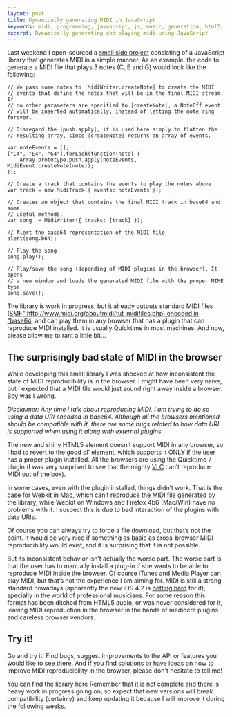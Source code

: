 ```yaml
---
layout: post
title: Dynamically generating MIDI in JavaScript
keywords: midi, programming, javascript, js, music, generation, html5, audio, browser
excerpt: Dynamically generating and playing midi using JavaScript
---
```


Last weekend I open-sourced a [small side project](https://github.com/sergi/jsmidi) consisting of a JavaScript library that generates MIDI in a simple manner. As an example, the code to generate a MIDI file that plays 3 notes (C, E and G) would look like the following:

    // We pass some notes to |MidiWriter.createNote| to create the MIDI
    // events that define the notes that will be in the final MIDI stream. If
    // no other parameters are specified to |createNote|, a NoteOff event
    // will be inserted automatically, instead of letting the note ring forever.

    // Disregard the |push.apply|, it is used here simply to flatten the
    // resulting array, since |createNote| returns an array of events.

    var noteEvents = [];
    ["C4", "E4", "G4"].forEach(function(note) {
        Array.prototype.push.apply(noteEvents, MidiEvent.createNote(note));
    });

    // Create a track that contains the events to play the notes above
    var track = new MidiTrack({ events: noteEvents });

    // Creates an object that contains the final MIDI track in base64 and some
    // useful methods.
    var song  = MidiWriter({ tracks: [track] });

    // Alert the base64 representation of the MIDI file
    alert(song.b64);

    // Play the song
    song.play();

    // Play/save the song (depending of MIDI plugins in the browser). It opens
    // a new window and loads the generated MIDI file with the proper MIME type
    song.save();

The library is work in progress, but it already outputs standard MIDI files ([SMF":http://www.midi.org/aboutmidi/tut_midifiles.php) encoded in "base64](http://en.wikipedia.org/wiki/Base64), and can play them in any browser that has a plugin that can reproduce MIDI installed. It is usually Quicktime in most machines. And now, please allow me to rant a little bit...
<!--more-->
## The surprisingly bad state of MIDI in the browser

While developing this small library I was shocked at how inconsistent the state of MIDI reproducibility is in the browser. I might have been very naive, but I expected that a MIDI file would just sound right away inside a browser. Boy was I wrong.

*Disclaimer: Any time I talk about reproducing MIDI, I am trying to do so using a data URI encoded in base64. Although all the browsers mentioned should be compatible with it, there are some bugs related to how data URI is supported when using it along with external plugins.*

The new and shiny HTML5 <code><audio></code> element doesn’t support MIDI in any browser, so I had to revert to the good ol’ <code><embed></code> element, which supports it ONLY if the user has a proper plugin installed. All the browsers are using the Quicktime 7 plugin (I was very surprised to see that the mighty [VLC](http://www.videolan.org) can’t reproduce MIDI out of the box).

In some cases, even with the plugin installed, things didn’t work. That is the case for Webkit in Mac, which can’t reproduce the MIDI file generated by the library, while Webkit on Windows and Firefox 4b6 (Mac/Win) have no problems with it. I suspect this is due to bad interaction of the plugins with data URIs.

Of course you can always try to force a file download, but that’s not the point. It would be very nice if something as basic as cross-browser MIDI reproducibility would exist, and it is surprising that it is not possible.

But its inconsistent behavior isn’t actually the worse part. The worse part is that the user has to manually install a plug-in if she wants to be able to reproduce MIDI inside the browser. Of course iTunes and Media Player can play MIDI, but that’s not the experience I am aiming for. MIDI is still a strong standard nowadays (apparently the new iOS 4.2 is [betting hard](http://www.engadget.com/2010/11/04/apple-introduces-midi-to-ios-4-2-ipads-the-world-oer-get-ready) for it), specially in the world of professional musicians. For some reason this format has been ditched from HTML5 audio, or was never considered for it, leaving MIDI reproduction in the browser in the hands of mediocre plugins and careless browser vendors.

## Try it!

Go and try it! Find bugs, suggest improvements to the API or features you would like to see there. And if you find solutions or have ideas on how to improve MIDI reproducibility in the browser, please don't hesitate to tell me!

You can find the library [here](https://github.com/sergi/jsmidi.) Remember that it is not complete and there is heavy work in progress going on, so expect that new versions will break compatibility (certainly) and keep updating it because I will improve it during the following weeks.
